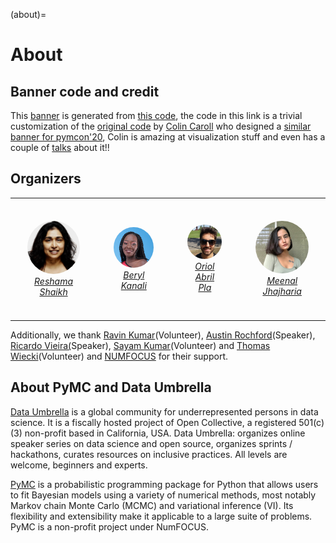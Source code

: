 (about)=
# About

## Banner code and credit
This [banner](https://raw.githubusercontent.com/pymc-devs/pymc-data-umbrella/main/banner.png) is generated from [this code](https://raw.githubusercontent.com/pymc-devs/pymc-data-umbrella/main/banner.py), the code in this link is a trivial customization of the [original code](https://github.com/pymc-devs/pymcon/blob/gh-pages/assets/make_trajectories.py) by [Colin Caroll](https://colindcarroll.com) who designed a [similar banner for pymcon'20](https://pymcon.com/), Colin is amazing at visualization stuff and even has a couple of [talks](https://github.com/ColCarroll/yourplotlib) about it!!

## Organizers

<table><tr>
<td> 
  <p align="center" style="padding: 20px">
    <img alt="Reshama Shaikh" src="../_static/reshama.jpg" style='border-radius: 50%' width="515">
    <br>
    <em style="color: grey"> <a href="https://reshamas.github.io">Reshama Shaikh</a></em>
  </p> 
</td>
<td> 
  <p align="center" style="padding: 20px">
    <img alt="Beryl Kanali" src="../_static/beryl.JPG" style='border-radius: 50%' width="515" >
    <br>
    <em style="color: grey"><a href="https://www.google.com/url?q=https%3A%2F%2Fwww.linkedin.com%2Fin%2Fberyl-kanali-260567185%2F&sa=D&sntz=1&usg=AFQjCNFmvt_tUl9z7j_ArBuTgG0yyd_1qA">Beryl Kanali</a></em>
  </p> 
</td>
<td> 
  <p align="center" style="padding: 20px">
    <img alt="Oriol Abril Pla" src="../_static/oriol.jpg" style='border-radius: 50%'  width="515">
    <br>
    <em style="color: grey"><a href="https://oriolabril.github.io/oriol_unraveled/">Oriol Abril Pla</a></em>
  </p> 
</td>
<td> 
  <p align="center" style="padding: 20px">
    <img alt="Meenal Jhajharia" src="../_static/meenal.jpg" style='border-radius: 50%' width="515">
    <br>
    <em style="color: grey"><a href="https://mjhajharia.com">Meenal Jhajharia</a></em>
  </p> 
</td>
</tr></table>

Additionally, we thank [Ravin Kumar](https://ravinkumar.com)(Volunteer), [Austin Rochford](https://austinrochford.com)(Speaker), [Ricardo Vieira(](https://github.com/ricardoV94/)Speaker), [Sayam Kumar](https://github.com/Sayam753)(Volunteer) and [Thomas Wiecki](https://twiecki.io)(Volunteer) and [NUMFOCUS](https://numfocus.org) for their support.

## About PyMC and Data Umbrella

[Data Umbrella](https://www.dataumbrella.org/) is a global community for underrepresented persons in data science. It is a fiscally hosted project of Open Collective, a registered 501(c)(3) non-profit based in California, USA. Data Umbrella: organizes online speaker series on data science and open source, organizes sprints / hackathons, curates resources on inclusive practices. All levels are welcome, beginners and experts.

[PyMC](https://docs.pymc.io/en/latest/about.html) is a probabilistic programming package for Python that allows users to fit Bayesian models using a variety of numerical methods, most notably Markov chain Monte Carlo (MCMC) and variational inference (VI). Its flexibility and extensibility make it applicable to a large suite of problems. PyMC is a non-profit project under NumFOCUS.

```{include} decision_tree.md
```
